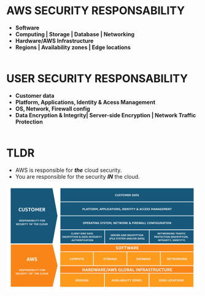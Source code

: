 # AWS SECURITY RESPONSABILITY 
* **Software**
* **Computing | Storage | Database | Networking**
* **Hardware/AWS Infrastructure**
* **Regions | Availability zones | Edge locations**
<br></br>

# USER SECURITY RESPONSABILITY
* **Customer data**
* **Platform, Applications, Identity & Acess Management**
* **OS, Network, Firewall config**
* **Data Encryption & Integrity| Server-side Encryption | Network Traffic Protection**
<br></br>

# TLDR
* AWS is responsible for ***the*** cloud security.
* You are responsible for the security ***IN*** the cloud.

![AWS Shared Responsibility Model](/static/aws_struct)